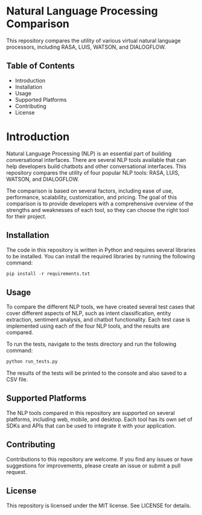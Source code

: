 # Natural Language Processing Comparison
This repository compares the utility of various virtual natural language processors, including RASA, LUIS, WATSON, and DIALOGFLOW.

## Table of Contents
- Introduction
- Installation
- Usage
- Supported Platforms
- Contributing
- License

# Introduction
Natural Language Processing (NLP) is an essential part of building conversational interfaces. There are several NLP tools available that can help developers build chatbots and other conversational interfaces. This repository compares the utility of four popular NLP tools: RASA, LUIS, WATSON, and DIALOGFLOW.

The comparison is based on several factors, including ease of use, performance, scalability, customization, and pricing. The goal of this comparison is to provide developers with a comprehensive overview of the strengths and weaknesses of each tool, so they can choose the right tool for their project.

## Installation
The code in this repository is written in Python and requires several libraries to be installed. You can install the required libraries by running the following command:

```python
pip install -r requirements.txt
```
## Usage
To compare the different NLP tools, we have created several test cases that cover different aspects of NLP, such as intent classification, entity extraction, sentiment analysis, and chatbot functionality. Each test case is implemented using each of the four NLP tools, and the results are compared.

To run the tests, navigate to the tests directory and run the following command:
```python
python run_tests.py
```
The results of the tests will be printed to the console and also saved to a CSV file.

## Supported Platforms
The NLP tools compared in this repository are supported on several platforms, including web, mobile, and desktop. Each tool has its own set of SDKs and APIs that can be used to integrate it with your application.

## Contributing
Contributions to this repository are welcome. If you find any issues or have suggestions for improvements, please create an issue or submit a pull request.

## License
This repository is licensed under the MIT license. See LICENSE for details.

